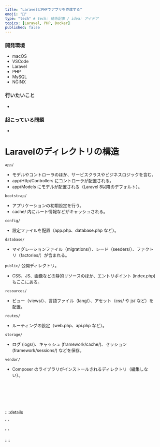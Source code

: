 ```yaml
---
title: "LaravelとPHPでアプリを作成する"
emoji: "🌱"
type: "tech" # tech: 技術記事 / idea: アイデア
topics: [Laravel, PHP, Docker]
published: false
---
```

### 開発環境
- macOS
- VSCode
- Laravel
- PHP
- MySQL
- NGINX

### 行いたいこと
- 

### 起こっている問題
- 

# Laravelのディレクトリの構造

`app/`
- モデルやコントローラのほか、サービスクラスやビジネスロジックを含む。
- app/Http/Controllers にコントローラが配置される。
- app/Models にモデルが配置される（Laravel 8以降のデフォルト）。

`bootstrap/`
- アプリケーションの初期設定を行う。
- cache/ 内にルート情報などがキャッシュされる。

`config/`
- 設定ファイルを配置（app.php、database.php など）。

`database/`
- マイグレーションファイル（migrations/）、シード（seeders/）、ファクトリ（factories/）が含まれる。

`public/`
公開ディレクトリ。
- CSS、JS、画像などの静的リソースのほか、エントリポイント (index.php) もここにある。

`resources/`
- ビュー（views/）、言語ファイル（lang/）、アセット（css/ や js/ など）を配置。

`routes/`
- ルーティングの設定（web.php、api.php など）。

`storage/`
- ログ (logs/)、キャッシュ (framework/cache/)、セッション (framework/sessions/) などを保存。

`vendor/`
- Composer のライブラリがインストールされるディレクトリ（編集しない）。











<br>
<br>
<br>

# 


::::details 

'''


'''

::::

<br>
<br>
<br>
